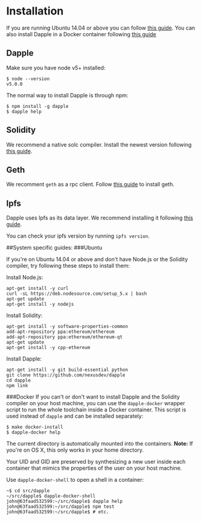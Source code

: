 # Installation

If you are running Ubuntu 14.04 or above you can follow [this guide](#Ubuntu).
You can also install Dapple in a Docker container following [this guide](#Docker)

## Dapple

Make sure you have node v5+ installed:
```
$ node --version
v5.0.0
```

The normal way to install Dapple is through npm:

```
$ npm install -g dapple
$ dapple help
```

## Solidity
We recommend a native solc compiler. Install the newest version following [this guide](https://solidity.readthedocs.org/en/latest/installing-solidity.html).

## Geth
We recomment `geth` as a rpc client. Follow [this guide](https://github.com/ethereum/go-ethereum/wiki/Building-Ethereum) to install geth.

## Ipfs
Dapple uses Ipfs as its data layer. We recommend installing it following [this guide](https://ipfs.io/docs/install/).

You can check your ipfs version by running `ipfs version`.


##System specific guides:
###Ubuntu

If you're on Ubuntu 14.04 or above and don't have Node.js or the
Solidity compiler, try following these steps to install them:

Install Node.js:

    apt-get install -y curl
    curl -sL https://deb.nodesource.com/setup_5.x | bash
    apt-get update
    apt-get install -y nodejs

Install Solidity:

    apt-get install -y software-properties-common
    add-apt-repository ppa:ethereum/ethereum
    add-apt-repository ppa:ethereum/ethereum-qt
    apt-get update
    apt-get install -y cpp-ethereum

Install Dapple:

    apt-get install -y git build-essential python
    git clone https://github.com/nexusdev/dapple
    cd dapple
    npm link

###Docker
If you can't or don't want to install Dapple and the Solidity compiler
on your host machine, you can use the `dapple-docker` wrapper script
to run the whole toolchain inside a Docker container.  This script is
used instead of `dapple` and can be installed separately:

    $ make docker-install
    $ dapple-docker help

The current directory is automatically mounted into the containers.
**Note:** If you're on OS X, this only works in your home directory.

Your UID and GID are preserved by synthesizing a new user inside each
container that mimics the properties of the user on your host machine.

Use `dapple-docker-shell` to open a shell in a container:

    ~$ cd src/dapple
    ~/src/dapple$ dapple-docker-shell
    john@63faad532599:~/src/dapple$ dapple help
    john@63faad532599:~/src/dapple$ npm test
    john@63faad532599:~/src/dapple$ # etc.
